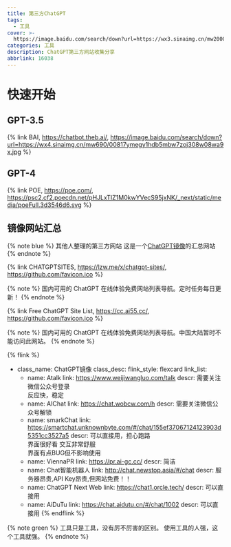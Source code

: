 ```yaml
---
title: 第三方ChatGPT
tags:
  - 工具
cover: >-
  https://image.baidu.com/search/down?url=https://wx3.sinaimg.cn/mw2000/00817ymegy1hcz1exqro9j32f21ig4bw.jpg
categories: 工具
description: ChatGPT第三方网站收集分享
abbrlink: 16038
---
```

# 快速开始

## GPT-3.5

{% link BAI, https://chatbot.theb.ai/, https://image.baidu.com/search/down?url=https://wx4.sinaimg.cn/mw690/00817ymegy1hdb5mbw7zoj308w08wa9x.jpg %}

## GPT-4
{% link POE, https://poe.com/, https://psc2.cf2.poecdn.net/pHJLxTIZ1M0kwYVecS95jxNK/_next/static/media/poeFull.3d3546d6.svg %}

## 镜像网站汇总
{% note blue %}
其他人整理的第三方网站
这是一个[ChatGPT镜像](/posts/5796/)的汇总网站
{% endnote %}

{% link CHATGPTSITES, https://lzw.me/x/chatgpt-sites/, https://github.com/favicon.ico %}

{% note %} 国内可用的 ChatGPT 在线体验免费网站列表导航。定时任务每日更新！ {% endnote %}

{% link Free ChatGPT Site List, https://cc.ai55.cc/, https://github.com/favicon.ico %}

{% note %} 国内可用的 ChatGPT 在线体验免费网站列表导航。中国大陆暂时不能访问此网站。 {% endnote %}

{% flink %}
- class_name: ChatGPT镜像
  class_desc: 
  flink_style: flexcard
  link_list:
    - name: Atalk
      link: https://www.weijiwangluo.com/talk
      descr: 需要关注微信公众号登录<br>反应快，稳定
    - name: AIChat
      link: https://chat.wobcw.com/h
      descr: 需要关注微信公众号解锁
    - name: smarkChat
      link: https://smartchat.unknownbyte.com/#/chat/155ef37067124123903d5351cc3527a5
      descr: 可以直接用，担心跑路<br>界面很好看 交互非常舒服<br>界面有点BUG但不影响使用
    - name: ViennaPR
      link: https://pr.ai-gc.cc/
      descr: 简洁
    - name: Chat智能机器人
      link: http://chat.newstop.asia/#/chat
      descr: 服务器昂贵,API Key昂贵,但网站免费！！
    - name: ChatGPT Next Web
      link: https://chat1.orcle.tech/
      descr: 可以直接用
    - name: AiDuTu
      link: https://chat.aidutu.cn/#/chat/1002
      descr: 可以直接用
{% endflink %}


{% note green %}
工具只是工具，没有厉不厉害的区别。
使用工具的人强，这个工具就强。
{% endnote %}